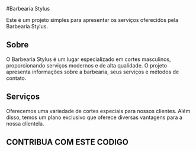 #Barbearia Stylus

Este é um projeto simples para apresentar os serviços oferecidos pela Barbearia Stylus.



## Sobre

O Barbearia Stylus é um lugar especializado em cortes masculinos, proporcionando serviços modernos e de alta qualidade. O projeto apresenta informações sobre a barbearia, seus serviços e métodos de contato.

## Serviços

Oferecemos uma variedade de cortes especiais para nossos clientes. Além disso, temos um plano exclusivo que oferece diversas vantagens para a nossa clientela.




## CONTRIBUA COM ESTE CODIGO

  
